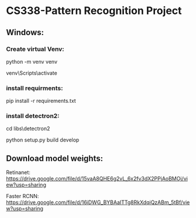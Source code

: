 # CS338-Pattern Recognition Project

## Windows:
### Create virtual Venv: 
python -m venv venv

venv\Scripts\activate

### install requirments:
pip install -r requirements.txt

### install detectron2:
cd libs\detectron2

python setup.py build develop

## Download model weights:
Retinanet: https://drive.google.com/file/d/15vaA8QHE6g2vL_6x2fv3dX2PPjAoBMOj/view?usp=sharing

Faster RCNN: https://drive.google.com/file/d/16iDWG_BYBAaITTg8RkXdqiQzABm_5tBf/view?usp=sharing
